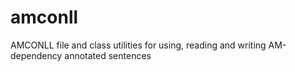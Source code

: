 # amconll
AMCONLL file and class utilities for using, reading and writing AM-dependency annotated sentences
